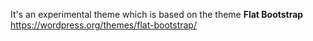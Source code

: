 It's an experimental theme which is based on the theme **Flat Bootstrap** https://wordpress.org/themes/flat-bootstrap/
